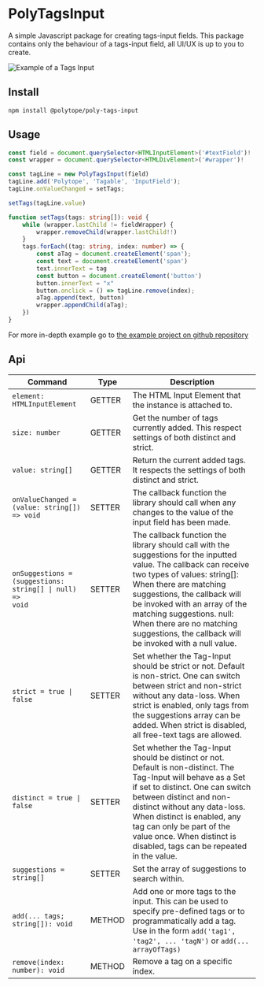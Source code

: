 # PolyTagsInput

A simple Javascript package for creating tags-input fields. 
This package contains only the behaviour of a tags-input field, all UI/UX is up to you to create.

![Example of a Tags Input](https://i.imgur.com/ORVaon0.gif)

## Install
```npm
npm install @polytope/poly-tags-input
```

## Usage
```typescript
const field = document.querySelector<HTMLInputElement>('#textField')!
const wrapper = document.querySelector<HTMLDivElement>('#wrapper')!

const tagLine = new PolyTagsInput(field)
tagLine.add('Polytope', 'Tagable', 'InputField');
tagLine.onValueChanged = setTags;

setTags(tagLine.value)

function setTags(tags: string[]): void {
    while (wrapper.lastChild != fieldWrapper) {
        wrapper.removeChild(wrapper.lastChild!!)
    }
    tags.forEach((tag: string, index: number) => {
        const aTag = document.createElement('span');
        const text = document.createElement('span')
        text.innerText = tag
        const button = document.createElement('button')
        button.innerText = "x"
        button.onclick = () => tagLine.remove(index);
        aTag.append(text, button)
        wrapper.appendChild(aTag);
    })
}
```

For more in-depth example go to [the example project on github repository](https://github.com/polytope/PolyTagsInput)

## Api
| Command | Type | Description |
| --- | --- | --- |
| <code>element: HTMLInputElement</code> | GETTER | The HTML Input Element that the instance is attached to. |
| <code>size: number</code> | GETTER | Get the number of tags currently added. This respect settings of both distinct and strict. |
| <code>value: string[]</code> | GETTER | Return the current added tags. It respects the settings of both distinct and strict. |
| <code>onValueChanged = (value: string[]) => void</code> | SETTER | The callback function the library should call when any changes to the value of the input field has been made. |
| <code>onSuggestions = (suggestions: string[] &#124; null) => void</code> | SETTER | The callback function the library should call with the suggestions for the inputted value. The callback can receive two types of values: string[]: When there are matching suggestions, the callback will be invoked with an array of the matching suggestions. null: When there are no matching suggestions, the callback will be invoked with a null value. |
| <code>strict = true &#124; false</code> | SETTER | Set whether the Tag-Input should be strict or not. Default is non-strict. One can switch between strict and non-strict without any data-loss. When strict is enabled, only tags from the suggestions array can be added.  When strict is disabled, all free-text tags are allowed. |
| <code>distinct = true &#124; false</code> | SETTER | Set whether the Tag-Input should be distinct or not. Default is non-distinct. The Tag-Input will behave as a Set if set to distinct. One can switch between distinct and non-distinct without any data-loss. When distinct is enabled, any tag can only be part of the value once. When distinct is disabled, tags can be repeated in the value. |
| <code>suggestions = string[]</code> | SETTER | Set the array of suggestions to search within. |
| <code>add(... tags; string[]): void</code> | METHOD | Add one or more tags to the input. This can be used to specify pre-defined tags or to programmatically add a tag. Use in the form <code>add('tag1', 'tag2', ... 'tagN')</code> or <code>add(... arrayOfTags)</code> |
| <code>remove(index: number): void</code> | METHOD | Remove a tag on a specific index. |
